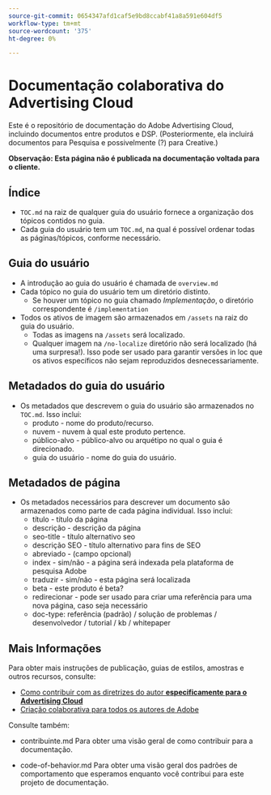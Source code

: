 ```yaml
---
source-git-commit: 0654347afd1caf5e9bd8ccabf41a8a591e604df5
workflow-type: tm+mt
source-wordcount: '375'
ht-degree: 0%

---
```

# Documentação colaborativa do Advertising Cloud

Este é o repositório de documentação do Adobe Advertising Cloud, incluindo documentos entre produtos e DSP. (Posteriormente, ela incluirá documentos para Pesquisa e possivelmente (?) para Creative.)

**Observação: Esta página não é publicada na documentação voltada para o cliente.**

## Índice

+ `TOC.md` na raiz de qualquer guia do usuário fornece a organização dos tópicos contidos no guia.
+ Cada guia do usuário tem um `TOC.md`, na qual é possível ordenar todas as páginas/tópicos, conforme necessário.


## Guia do usuário

+ A introdução ao guia do usuário é chamada de `overview.md`
+ Cada tópico no guia do usuário tem um diretório distinto.
   + Se houver um tópico no guia chamado *Implementação*, o diretório correspondente é `/implementation`
+ Todos os ativos de imagem são armazenados em `/assets` na raiz do guia do usuário.
   + Todas as imagens na `/assets` será localizado.
   + Qualquer imagem na `/no-localize` diretório não será localizado (há uma surpresa!). Isso pode ser usado para garantir versões in loc que os ativos específicos não sejam reproduzidos desnecessariamente.

## Metadados do guia do usuário

+ Os metadados que descrevem o guia do usuário são armazenados no `TOC.md`. Isso inclui:
   + produto - nome do produto/recurso.
   + nuvem - nuvem à qual este produto pertence.
   + público-alvo - público-alvo ou arquétipo no qual o guia é direcionado.
   + guia do usuário - nome do guia do usuário.

## Metadados de página

+ Os metadados necessários para descrever um documento são armazenados como parte de cada página individual. Isso inclui:
   + título - título da página
   + descrição - descrição da página
   + seo-title - título alternativo seo
   + descrição SEO - título alternativo para fins de SEO
   + abreviado - (campo opcional)
   + index - sim/não - a página será indexada pela plataforma de pesquisa Adobe
   + traduzir - sim/não - esta página será localizada
   + beta - este produto é beta?
   + redirecionar - pode ser usado para criar uma referência para uma nova página, caso seja necessário
   + doc-type: referência (padrão) / solução de problemas / desenvolvedor / tutorial / kb / whitepaper

## Mais Informações

Para obter mais instruções de publicação, guias de estilos, amostras e outros recursos, consulte:

+ [Como contribuir com as diretrizes do autor **especificamente para o Advertising Cloud**](https://wiki.corp.adobe.com/pages/viewpage.action?spaceKey=EfficientFrontier&amp;title=Contributing+Author+Guidelines+for+Advertising+Cloud+Help)
+ [Criação colaborativa para todos os autores de Adobe](https://experienceleague.adobe.com/docs/authoring-guide-exl/using/home.html)

Consulte também:

+ contribuinte.md Para obter uma visão geral de como contribuir para a documentação.

<!-- * guidelines.md For an overview on what is expected in contributions and how to compose your documentation contributions. -->
+ code-of-behavior.md Para obter uma visão geral dos padrões de comportamento que esperamos enquanto você contribui para este projeto de documentação.
